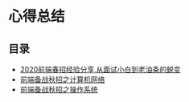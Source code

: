 # 心得总结

## 目录
* [2020前端春招经验分享,从面试小白到老油条的蜕变](./2020spring_wechat.md)
* [前端备战秋招之计算机网络](./Internet.md)
* [前端备战秋招之操作系统](./os.md)

<tongji/>